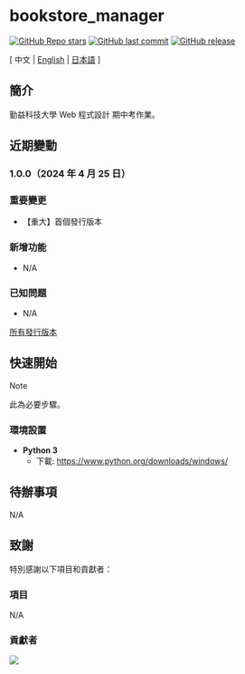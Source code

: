 # bookstore_manager

[![GitHub Repo stars](https://img.shields.io/github/stars/AmanoShizukikun/bookstore_manager?style=social)](https://github.com/AmanoShizukikun/bookstore_manager/stargazers)
[![GitHub last commit](https://img.shields.io/github/last-commit/AmanoShizukikun/bookstore_manager)](https://github.com/AmanoShizukikun/bookstore_manager/commits/main)
[![GitHub release](https://img.shields.io/github/v/release/AmanoShizukikun/bookstore_manager)](https://github.com/AmanoShizukikun/bookstore_manager/releases)

\[ 中文 | [English](https://github.com/AmanoShizukikun/bookstore_manager/blob/main/assets/docs/README_en.md) | [日本語](https://github.com/AmanoShizukikun/bookstore_manager/blob/main/assets/docs/README_jp.md) \]

## 簡介
勤益科技大學 Web 程式設計 期中考作業。

## 近期變動
### 1.0.0（2024 年 4 月 25 日）
### 重要變更
- 【重大】首個發行版本
### 新增功能
- N/A
### 已知問題
- N/A

[所有發行版本](https://github.com/AmanoShizukikun/bookstore_manager/blob/main/assets/docs/Changelog.md)

## 快速開始
> [!NOTE]
> 此為必要步驟。
### 環境設置
- **Python 3**
  - 下載: https://www.python.org/downloads/windows/

## 待辦事項
N/A

## 致謝
特別感謝以下項目和貢獻者：
### 項目
N/A
### 貢獻者
<a href="https://github.com/AmanoShizukikun/bookstore_manager/graphs/contributors" target="_blank">
  <img src="https://contrib.rocks/image?repo=AmanoShizukikun/bookstore_manager" />
</a>
